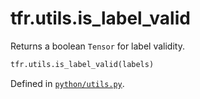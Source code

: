 <div itemscope itemtype="http://developers.google.com/ReferenceObject">
<meta itemprop="name" content="tfr.utils.is_label_valid" />
<meta itemprop="path" content="Stable" />
</div>

# tfr.utils.is_label_valid

Returns a boolean `Tensor` for label validity.

```python
tfr.utils.is_label_valid(labels)
```

Defined in
[`python/utils.py`](https://github.com/tensorflow/ranking/tree/master/tensorflow_ranking/python/utils.py).

<!-- Placeholder for "Used in" -->
